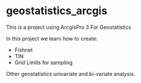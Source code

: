 # geostatistics_arcgis
This is a project using ArcgisPro 3 For Geostatistics

In this project we learn how to create:
- Fishnet
- TIN
- Grid Limits for sampling

Other geostatistics univariate and bi-variate analysis.

